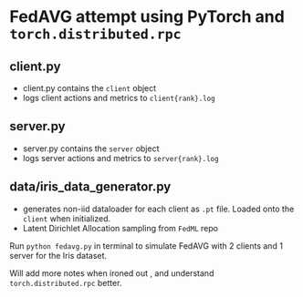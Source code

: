 # FedAVG attempt using PyTorch and `torch.distributed.rpc`

## client.py
* client.py contains the `client` object
* logs client actions and metrics to `client{rank}.log`

## server.py
* server.py contains the `server` object
* logs server actions and metrics to `server{rank}.log`

## data/iris_data_generator.py
* generates non-iid dataloader for each client as `.pt` file. Loaded onto the `client` when initialized.
* Latent Dirichlet Allocation sampling from `FedML` repo

Run `python fedavg.py` in terminal to simulate FedAVG with 2 clients and 1 server for the Iris dataset.

Will add more notes when ironed out , and understand `torch.distributed.rpc` better.